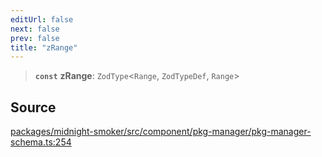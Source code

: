 ```yaml
---
editUrl: false
next: false
prev: false
title: "zRange"
---
```


> **`const`** **zRange**: `ZodType`\<`Range`, `ZodTypeDef`, `Range`\>

## Source

[packages/midnight-smoker/src/component/pkg-manager/pkg-manager-schema.ts:254](https://github.com/boneskull/midnight-smoker/blob/417858b/packages/midnight-smoker/src/component/pkg-manager/pkg-manager-schema.ts#L254)

